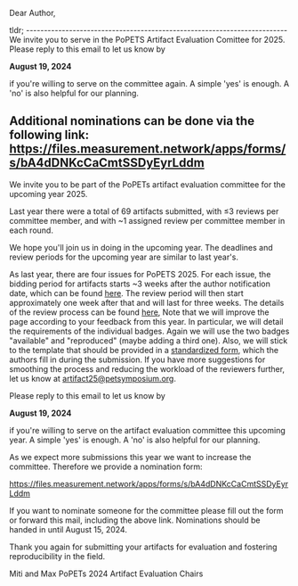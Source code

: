 Dear Author,

tldr; -------------------------------------------------------------------------
We invite you to serve in the PoPETS Artifact Evaluation Comittee for 2025. Please reply to this email to let us know by 

 **August 19, 2024** 

if you're willing to serve on the committee again. A simple 'yes' is enough. A 'no' is also helpful for our planning.

Additional nominations can be done via the following link: https://files.measurement.network/apps/forms/s/bA4dDNKcCaCmtSSDyEyrLddm
-------------------------------------------------------------------------------

We invite you to be part of the PoPETs artifact evaluation committee for the upcoming year 2025. 

Last year there were a total of 69 artifacts submitted, with  ≤3 reviews per committee member, and with ~1 assigned review per committee member in each round.

We hope you'll join us in doing in the upcoming year.
The deadlines and review periods for the upcoming year are similar to last year's.

As last year, there are four issues for PoPETS 2025. 
For each issue, the bidding period for artifacts starts ~3 weeks after the author notification date, which can be found [here](https://petsymposium.org/cfp25.php). The review period will then start approximately one week after that and will last for three weeks. The details of the review process can be found [here](https://petsymposium.org/artifacts.php), Note that we will improve the page according to your feedback from this year. In particular, we will detail the requirements of the individual badges. Again we will use the two badges "available" and "reproduced" (maybe adding a third one). Also, we will stick to the template that should be provided in a [standardized form](https://petsymposium.org/files/template.md), which the authors fill in during the submission. If you have more suggestions for smoothing the process and reducing the workload of the reviewers further, let us know at artifact25@petsymposium.org.

Please reply to this email to let us know by 

 **August 19, 2024** 

if you're willing to serve on the artifact evaluation committee this upcoming year. A simple 'yes' is enough. A 'no' is also helpful for our planning.

As we expect more submissions this year we want to increase the committee. Therefore we provide a nomination form:

https://files.measurement.network/apps/forms/s/bA4dDNKcCaCmtSSDyEyrLddm

If you want to nominate someone for the committee please fill out the form or forward this mail, including the above link. Nominations should be handed in until August 15, 2024.

Thank you again for submitting your artifacts for evaluation and fostering reproducibility in the field.

Miti and Max
PoPETs 2024 Artifact Evaluation Chairs

